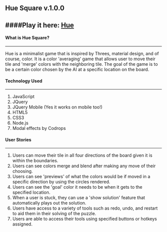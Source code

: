 ## Hue Square v.1.0.0

####Play it here: [Hue](https://hue-the-game.herokuapp.com/)
----

#### What is Hue Square?
----
Hue is a minimalist game that is inspired by Threes, material design, and of course, color. It is a color 'averaging' game that allows user to move their tile and 'merge' colors with the neighboring tile. The goal of the game is to be a certain color chosen by the AI at a specific location on the board.

#### Technology Used
----
1. JavaScript
2. JQuery
3. JQuery Mobile (Yes it works on mobile too!)
4. HTML5
5. CSS3
6. Node.js
7. Modal effects by Codrops

#### User Stories
----
1. Users can move their tile in all four directions of the board given it is within the boundaries.
2. Users can see colors merge and blend after making any move of their choosing.
3. Users can see 'previews' of what the colors would be if moved in a specific direction by using the circles rendered.
4. Users can see the 'goal' color it needs to be when it gets to the specified location.
5. When a user is stuck, they can use a 'show solution' feature that  automatically plays out the solution.
6. Users have access to a variety of tools such as redo, undo, and restart to aid them in their solving of the puzzle.
7. Users are able to access their tools using specified buttons or hotkeys assigned.
